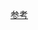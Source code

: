 [参考](https://github.com/vitejs/docs-cn/blob/2ee53f2bad8cf6f021559c6425374ae8409a06d0/guide/api-plugin.md)
